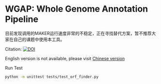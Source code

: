 # WGAP: Whole Genome Annotation Pipeline

目前发现调用的MAKER运行速度非常的不稳定，正在寻找替代方案，暂不推荐大家在自己的课题中使用本工具。


Citation: [![DOI](https://zenodo.org/badge/363893963.svg)](https://zenodo.org/badge/latestdoi/363893963)

English version is not available, please visit [Chinese version](README_zh.md)


Run Test

```bash
python -m unittest tests/test_orf_finder.py 
```